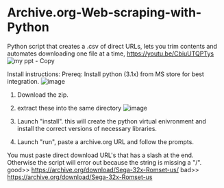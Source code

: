 # Archive.org-Web-scraping-with-Python
Python script that creates a .csv of direct URLs, lets you trim contents and automates downloading one file at a time,
https://youtu.be/CbiuUTQPTys
![my ppt - Copy](https://github.com/user-attachments/assets/6d58e8ea-8f75-4656-9c67-7635542c3b22)

Install instructions: 
Prereq: Install python (3.1x) from MS store for best integration.
![image](https://github.com/user-attachments/assets/8b1d3f91-3219-4b96-85ca-90ea24a54de7)

1) Download the zip.
2) extract these into the same directory
  ![image](https://github.com/user-attachments/assets/c468fc98-77e1-4fa0-9ef9-1054cd883e85)

3) Launch "install". this will create the python virtual enivronment and install the correct versions of necessary libraries.
4) Launch "run", paste a archive.org URL and follow the prompts.



You must paste direct download URL's that has a slash at the end. Otherwise the script will error out because the string is missing a "/". 
good>> https://archive.org/download/Sega-32x-Romset-us/
bad>>  https://archive.org/download/Sega-32x-Romset-us


